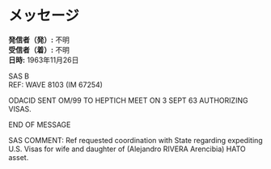 # メッセージ

**発信者（発）:** 不明  
**受信者（着）:** 不明  
**日時:** 1963年11月26日  

SAS B  
REF: WAVE 8103 (IM 67254)  

ODACID SENT OM/99 TO HEPTICH MEET ON 3 SEPT 63 AUTHORIZING VISAS.  

END OF MESSAGE  

SAS COMMENT: Ref requested coordination with State regarding expediting U.S. Visas for wife and daughter of (Alejandro RIVERA Arencibia) HATO asset.